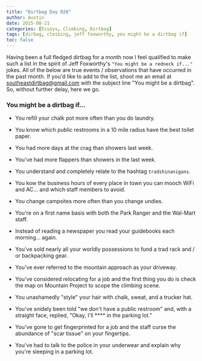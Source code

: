 ```yaml
---
title: "Dirtbag Day 028"
author: Austin
date: 2015-08-21
categories: [Essays, Climbing, Dirtbag]
tags: [dirbag, clmibing, jeff foxworthy, you might be a dirtbag if]
toc: false
---
```


Having been a full fledged dirtbag for a month now I feel qualified to make such a list in the spirit of Jeff Foxworthy's ```"You might be a redneck if..."``` jokes.  All of the below are true events / observations that have occurred in the past month.  If you'd like to add to the list, shoot me an email at [southeastdirtbag@gmail.com](mailto:southeastdirtbag@gmail.com) with the subject line "You might be a dirtbag".  So, without further delay, here we go.

### You might be a dirtbag if...

* You refill your chalk pot more often than you do laundry.

* You know which public restrooms in a 10 mile radius have the best toilet paper.

* You had more days at the crag than showers last week.

* You've had more flappers than showers in the last week.

* You understand and completely relate to the hashtag ```tradshinanigans```.

* You kow the business hours of every place in town you can mooch WiFi and AC... and which staff members to avoid.

* You change campsites more often than you change undies.

* You're on a first name basis with both the Park Ranger and the Wal-Mart staff.

* Instead of reading a newspaper you read your guidebooks each morning... again.

* You've sold nearly all your worldly possessions to fund a trad rack and / or backpacking gear.

* You've ever referred to the mountain approach as your driveway.

* You've considered relocating for a job and the first thing you do is check the map on Mountain Project to scope the climbing scene.

* You unashamedly "style" your hair with chalk, sweat, and a trucker hat.

* You've snidely been told "we don't have a public restroom" and, with a straight face, replied, "Okay, I'll **** in the parking lot."

* You've gone to get fingerprinted for a job and the staff curse the abundance of "scar tissue" on your fingertips.

* You've had to talk to the police in your underwear and explain why you're sleeping in a parking lot.
